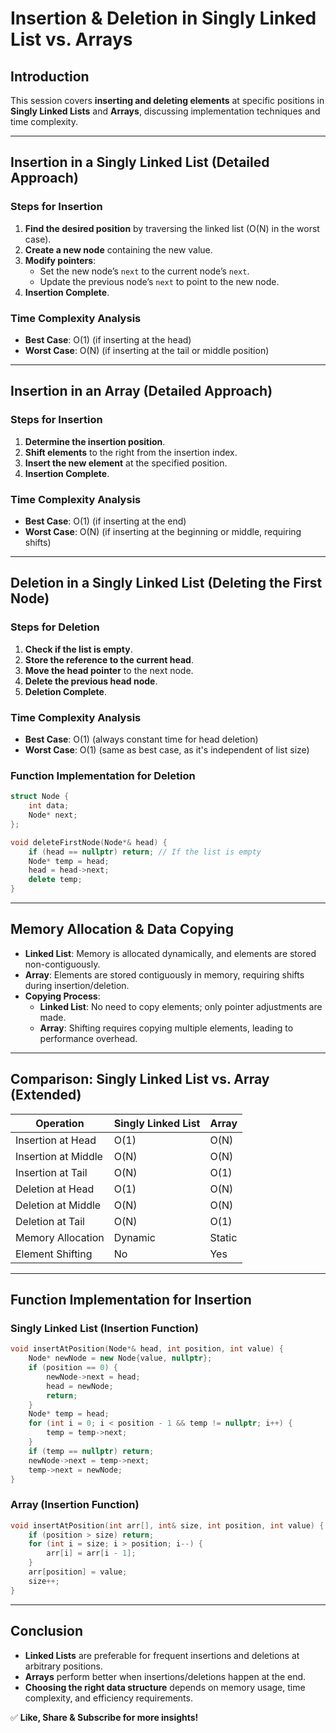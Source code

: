 # **Insertion & Deletion in Singly Linked List vs. Arrays**

## **Introduction**
This session covers **inserting and deleting elements** at specific positions in **Singly Linked Lists** and **Arrays**, discussing implementation techniques and time complexity.

---

## **Insertion in a Singly Linked List (Detailed Approach)**
### **Steps for Insertion**
1. **Find the desired position** by traversing the linked list (O(N) in the worst case).
2. **Create a new node** containing the new value.
3. **Modify pointers**:
   - Set the new node’s `next` to the current node’s `next`.
   - Update the previous node’s `next` to point to the new node.
4. **Insertion Complete**.

### **Time Complexity Analysis**
- **Best Case**: O(1) (if inserting at the head)
- **Worst Case**: O(N) (if inserting at the tail or middle position)

---

## **Insertion in an Array (Detailed Approach)**
### **Steps for Insertion**
1. **Determine the insertion position**.
2. **Shift elements** to the right from the insertion index.
3. **Insert the new element** at the specified position.
4. **Insertion Complete**.

### **Time Complexity Analysis**
- **Best Case**: O(1) (if inserting at the end)
- **Worst Case**: O(N) (if inserting at the beginning or middle, requiring shifts)

---

## **Deletion in a Singly Linked List (Deleting the First Node)**
### **Steps for Deletion**
1. **Check if the list is empty**.
2. **Store the reference to the current head**.
3. **Move the head pointer** to the next node.
4. **Delete the previous head node**.
5. **Deletion Complete**.

### **Time Complexity Analysis**
- **Best Case**: O(1) (always constant time for head deletion)
- **Worst Case**: O(1) (same as best case, as it's independent of list size)

### **Function Implementation for Deletion**
```cpp
struct Node {
    int data;
    Node* next;
};

void deleteFirstNode(Node*& head) {
    if (head == nullptr) return; // If the list is empty
    Node* temp = head;
    head = head->next;
    delete temp;
}
```

---

## **Memory Allocation & Data Copying**
- **Linked List**: Memory is allocated dynamically, and elements are stored non-contiguously.
- **Array**: Elements are stored contiguously in memory, requiring shifts during insertion/deletion.
- **Copying Process**:
  - **Linked List**: No need to copy elements; only pointer adjustments are made.
  - **Array**: Shifting requires copying multiple elements, leading to performance overhead.

---

## **Comparison: Singly Linked List vs. Array (Extended)**
| Operation       | Singly Linked List | Array |
|---------------|------------------|-------|
| Insertion at Head | O(1) | O(N) |
| Insertion at Middle | O(N) | O(N) |
| Insertion at Tail | O(N) | O(1) |
| Deletion at Head | O(1) | O(N) |
| Deletion at Middle | O(N) | O(N) |
| Deletion at Tail | O(N) | O(1) |
| Memory Allocation | Dynamic | Static |
| Element Shifting | No | Yes |

---

## **Function Implementation for Insertion**
### **Singly Linked List (Insertion Function)**
```cpp
void insertAtPosition(Node*& head, int position, int value) {
    Node* newNode = new Node{value, nullptr};
    if (position == 0) {
        newNode->next = head;
        head = newNode;
        return;
    }
    Node* temp = head;
    for (int i = 0; i < position - 1 && temp != nullptr; i++) {
        temp = temp->next;
    }
    if (temp == nullptr) return;
    newNode->next = temp->next;
    temp->next = newNode;
}
```

### **Array (Insertion Function)**
```cpp
void insertAtPosition(int arr[], int& size, int position, int value) {
    if (position > size) return;
    for (int i = size; i > position; i--) {
        arr[i] = arr[i - 1];
    }
    arr[position] = value;
    size++;
}
```

---

## **Conclusion**
- **Linked Lists** are preferable for frequent insertions and deletions at arbitrary positions.
- **Arrays** perform better when insertions/deletions happen at the end.
- **Choosing the right data structure** depends on memory usage, time complexity, and efficiency requirements.

✅ **Like, Share & Subscribe for more insights!**

